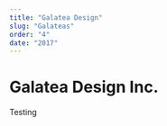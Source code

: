 ```yaml
---
title: "Galatea Design"
slug: "Galateas"
order: "4"
date: "2017"
---
```


# Galatea Design Inc.

Testing

